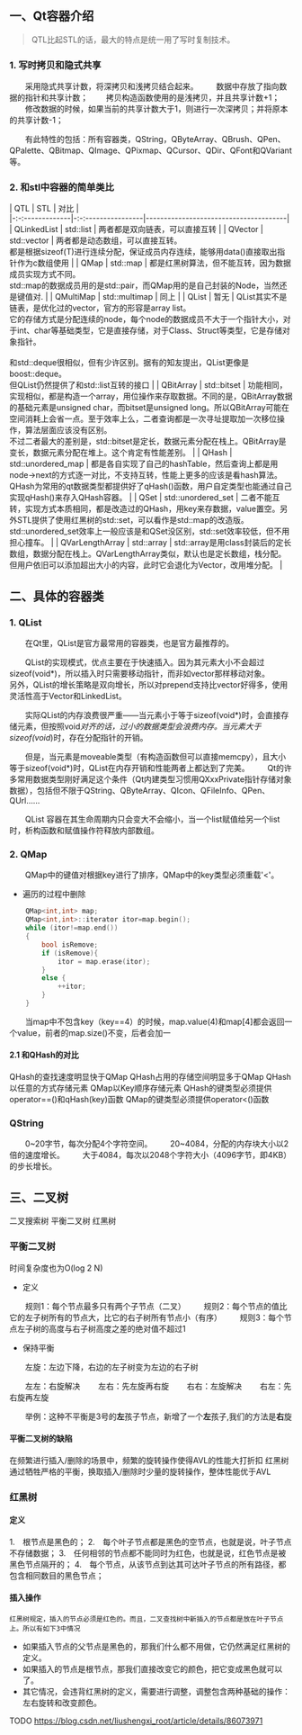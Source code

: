 
## 一、Qt容器介绍

> QTL比起STL的话，最大的特点是统一用了写时复制技术。

### 1. 写时拷贝和隐式共享

&emsp;&emsp;采用隐式共享计数，将深拷贝和浅拷贝结合起来。
&emsp;&emsp;数据中存放了指向数据的指针和共享计数；
&emsp;&emsp;拷贝构造函数使用的是浅拷贝，并且共享计数+1；
&emsp;&emsp;修改数据的时候，如果当前的共享计数大于1，则进行一次深拷贝；并将原本的共享计数-1；

&emsp;&emsp;有此特性的包括：所有容器类，QString，QByteArray、QBrush、QPen、QPalette、QBitmap、QImage、QPixmap、QCursor、QDir、QFont和QVariant等。

### 2. 和stl中容器的简单类比

| QTL             | STL                | 对比                                 |        
|-:-:-------------|-:-:----------------|---------------------------------------|
| QLinkedList     | std::list          | 两者都是双向链表，可以直接互转                                                                                                                                                                                                                                                                                                                                                      |
| QVector         | std::vector        | 两者都是动态数组，可以直接互转。<br>都是根据sizeof(T)进行连续分配，保证成员内存连续，能够用data()直接取出指针作为c数组使用                                                                                                                                                                                                                                                          |
| QMap            | std::map           | 都是红黑树算法，但不能互转，因为数据成员实现方式不同。<br>std::map的数据成员用的是std::pair，而QMap用的是自己封装的Node，当然还是键值对.                                                                                                                                                                                                                                            |
| QMultiMap       | std::multimap      | 同上                                                                                                                                                                                                                                                                                                                                                                                |
| QList           | 暂无               | QList其实不是链表，是优化过的vector，官方的形容是array list。<br>它的存储方式是分配连续的node，每个node的数据成员不大于一个指针大小，对于int、char等基础类型，它是直接存储，对于Class、Struct等类型，它是存储对象指针。<br><br> 和std::deque很相似，但有少许区别。据有的知友提出，QList更像是boost::deque。<br> 但QList仍然提供了和std::list互转的接口                              |
| QBitArray       | std::bitset        | 功能相同，实现相似，都是构造一个array，用位操作来存取数据。不同的是，QBitArray数据的基础元素是unsigned char，而bitset是unsigned long。所以QBitArray可能在空间消耗上会省一点。至于效率上么，二者查询都是一次寻址提取加一次移位操作，算法层面应该没有区别。<br>不过二者最大的差别是，std::bitset是定长，数据元素分配在栈上。QBitArray是变长，数据元素分配在堆上。这个肯定有性能差别。 |
| QHash           | std::unordered_map | 都是各自实现了自己的hashTable，然后查询上都是用node->next的方式逐一对比，不支持互转，性能上更多的应该是看hash算法。QHash为常用的qt数据类型都提供好了qHash()函数，用户自定类型也能通过自己实现qHash()来存入QHash容器。                                                                                                                                                               |
| QSet            | std::unordered_set | 二者不能互转，实现方式本质相同，都是改造过的QHash，用key来存数据，value置空。另外STL提供了使用红黑树的std::set，可以看作是std::map的改造版。std::unordered_set效率上一般应该是和QSet没区别，std::set效率较低，但不用担心撞车。                                                                                                                                                      |
| QVarLengthArray | std::array         | std::array是用class封装后的定长数组，数据分配在栈上。QVarLengthArray类似，默认也是定长数组，栈分配。但用户依旧可以添加超出大小的内容，此时它会退化为Vector，改用堆分配。                                                                                                                                                                                                            |


## 二、具体的容器类

### 1. QList

&emsp;&emsp;在Qt里，QList是官方最常用的容器类，也是官方最推荐的。

&emsp;&emsp;QList的实现模式，优点主要在于快速插入。因为其元素大小不会超过sizeof(void*)，所以插入时只需要移动指针，而非如vector那样移动对象。
&emsp;&emsp;另外，QList的增长策略是双向增长，所以对prepend支持比vector好得多，使用灵活性高于Vector和LinkedList。

&emsp;&emsp;实际QList的内存浪费很严重——当元素小于等于sizeof(void*)时，会直接存储元素，但按照void*对齐的话，过小的数据类型会浪费内存。当元素大于sizeof(void*)时，存在分配指针的开销。

&emsp;&emsp;但是，当元素是moveable类型（有构造函数但可以直接memcpy），且大小等于sizeof(void*)时，QList在内存开销和性能两者上都达到了完美。
&emsp;&emsp;Qt的许多常用数据类型刚好满足这个条件（Qt内建类型习惯用QXxxPrivate指针存储对象数据），包括但不限于QString、QByteArray、QIcon、QFileInfo、QPen、QUrl……

&emsp;&emsp;QList 容器在其生命周期内只会变大不会缩小，当一个list赋值给另一个list时，析构函数和赋值操作符释放内部数组。

### 2. QMap

&emsp;&emsp;QMap中的键值对根据key进行了排序，QMap中的key类型必须重载'<'。

+ 遍历的过程中删除
```cpp
    QMap<int,int> map;
    QMap<int,int>::iterator itor=map.begin();
    while (itor!=map.end())
    {
        bool isRemove;
        if (isRemove){
            itor = map.erase(itor);
        }
        else {
            ++itor;
        }
    }
```

&emsp;&emsp;当map中不包含key（key==4）的时候，map.value(4)和map[4]都会返回一个value，前者的map.size()不变，后者会加一

#### 2.1 和QHash的对比

QHash的查找速度明显快于QMap
QHash占用的存储空间明显多于QMap
QHash以任意的方式存储元素
QMap以Key顺序存储元素
QHash的键类型必须提供operator==()和qHash(key)函数
QMap的键类型必须提供operator<()函数

### QString

&emsp;&emsp;0~20字节，每次分配4个字符空间。
&emsp;&emsp;20~4084，分配的内存块大小以2倍的速度增长。
&emsp;&emsp;大于4084，每次以2048个字符大小（4096字节，即4KB）的步长增长。


## 三、二叉树

二叉搜索树
平衡二叉树
红黑树


### 平衡二叉树

时间复杂度也为O(log 2 N)

+ 定义

&emsp;&emsp;规则1：每个节点最多只有两个子节点（二叉）
&emsp;&emsp;规则2：每个节点的值比它的左子树所有的节点大，比它的右子树所有节点小（有序）
&emsp;&emsp;规则3：每个节点左子树的高度与右子树高度之差的绝对值不超过1

+ 保持平衡

&emsp;&emsp;左旋：左边下降，右边的左子树变为左边的右子树

&emsp;&emsp;左左：右旋解决
&emsp;&emsp;左右：先左旋再右旋
&emsp;&emsp;右右：左旋解决
&emsp;&emsp;右左：先右旋再左旋

&emsp;&emsp;举例：这种不平衡是3号的**左**孩子节点，新增了一个**左**孩子,我们的方法是**右**旋

#### 平衡二叉树的缺陷

在频繁进行插入/删除的场景中，频繁的旋转操作使得AVL的性能大打折扣
红黑树通过牺牲严格的平衡，换取插入/删除时少量的旋转操作，整体性能优于AVL


### 红黑树

#### 定义

1.　根节点是黑色的；
2.　每个叶子节点都是黑色的空节点，也就是说，叶子节点不存储数据；
3.　任何相邻的节点都不能同时为红色，也就是说，红色节点是被黑色节点隔开的；
4.　每个节点，从该节点到达其可达叶子节点的所有路径，都包含相同数目的黑色节点；

#### 插入操作

    红黑树规定，插入的节点必须是红色的。而且，二叉查找树中新插入的节点都是放在叶子节点上。所以有如下3中情况

+ 如果插入节点的父节点是黑色的，那我们什么都不用做，它仍然满足红黑树的定义。
+ 如果插入的节点是根节点，那我们直接改变它的颜色，把它变成黑色就可以了。
+ 其它情况，会违背红黑树的定义，需要进行调整，调整包含两种基础的操作：左右旋转和改变颜色。

TODO https://blog.csdn.net/liushengxi_root/article/details/86073971









